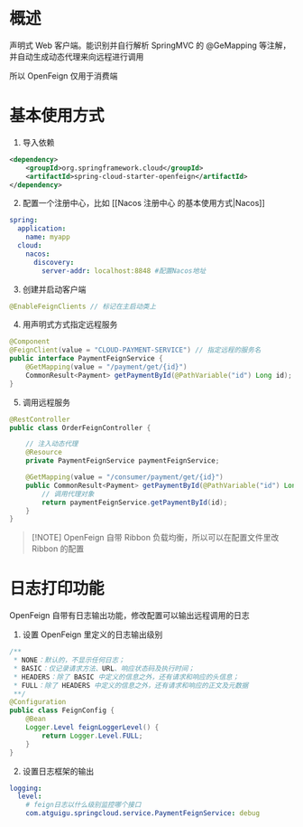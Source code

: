 # 概述

声明式 Web 客户端。能识别并自行解析 SpringMVC 的 @GeMapping 等注解，并自动生成动态代理来向远程进行调用

所以 OpenFeign 仅用于消费端


# 基本使用方式

1. 导入依赖

```xml
<dependency>
    <groupId>org.springframework.cloud</groupId>
    <artifactId>spring-cloud-starter-openfeign</artifactId>
</dependency>
```

2. 配置一个注册中心，比如 [[Nacos 注册中心 的基本使用方式|Nacos]]

```yml
spring:
  application:
    name: myapp
  cloud:
    nacos:
      discovery:
        server-addr: localhost:8848 #配置Nacos地址
```

3. 创建并启动客户端

```java
@EnableFeignClients // 标记在主启动类上
```

4. 用声明式方式指定远程服务

```java
@Component
@FeignClient(value = "CLOUD-PAYMENT-SERVICE") // 指定远程的服务名
public interface PaymentFeignService {
    @GetMapping(value = "/payment/get/{id}")
    CommonResult<Payment> getPaymentById(@PathVariable("id") Long id);
}
```

5. 调用远程服务

```java
@RestController
public class OrderFeignController {

	// 注入动态代理
    @Resource
    private PaymentFeignService paymentFeignService;

    @GetMapping(value = "/consumer/payment/get/{id}")
    public CommonResult<Payment> getPaymentById(@PathVariable("id") Long id) {
	    // 调用代理对象
        return paymentFeignService.getPaymentById(id);
    }
}

```


> [!NOTE] OpenFeign 自带 Ribbon 负载均衡，所以可以在配置文件里改 Ribbon 的配置


# 日志打印功能

OpenFeign 自带有日志输出功能，修改配置可以输出远程调用的日志

1. 设置 OpenFeign 里定义的日志输出级别

```java
/**
 * NONE：默认的，不显示任何日志；
 * BASIC：仅记录请求方法、URL、响应状态码及执行时间；
 * HEADERS：除了 BASIC 中定义的信息之外，还有请求和响应的头信息；
 * FULL：除了 HEADERS 中定义的信息之外，还有请求和响应的正文及元数据
 **/
@Configuration
public class FeignConfig {
    @Bean
    Logger.Level feignLoggerLevel() {
        return Logger.Level.FULL;
    }
}
```

2. 设置日志框架的输出

```yml
logging:
  level:
    # feign日志以什么级别监控哪个接口
    com.atguigu.springcloud.service.PaymentFeignService: debug
```
